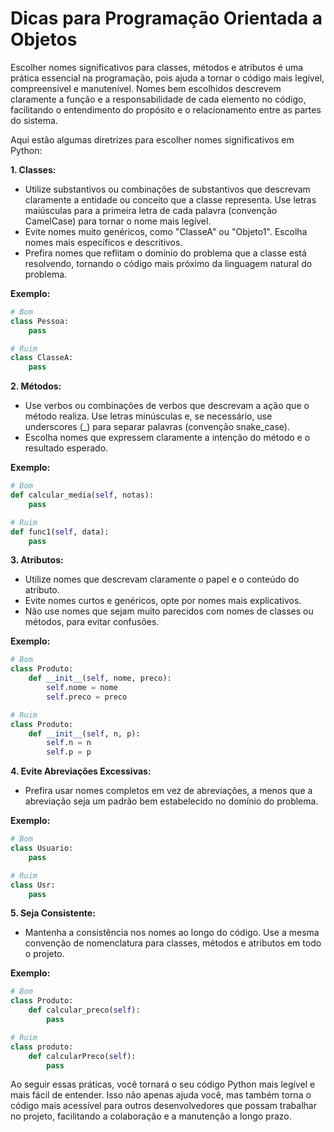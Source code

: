 # Dicas para Programação Orientada a Objetos

Escolher nomes significativos para classes, métodos e atributos é uma prática essencial na programação, pois ajuda a tornar o código mais legível, compreensível e manutenível. Nomes bem escolhidos descrevem claramente a função e a responsabilidade de cada elemento no código, facilitando o entendimento do propósito e o relacionamento entre as partes do sistema.

Aqui estão algumas diretrizes para escolher nomes significativos em Python:

**1. Classes:**
- Utilize substantivos ou combinações de substantivos que descrevam claramente a entidade ou conceito que a classe representa. Use letras maiúsculas para a primeira letra de cada palavra (convenção CamelCase) para tornar o nome mais legível.
- Evite nomes muito genéricos, como "ClasseA" ou "Objeto1". Escolha nomes mais específicos e descritivos.
- Prefira nomes que reflitam o domínio do problema que a classe está resolvendo, tornando o código mais próximo da linguagem natural do problema.

**Exemplo:**
```python
# Bom
class Pessoa:
    pass

# Ruim
class ClasseA:
    pass
```

**2. Métodos:**
- Use verbos ou combinações de verbos que descrevam a ação que o método realiza. Use letras minúsculas e, se necessário, use underscores (_) para separar palavras (convenção snake_case).
- Escolha nomes que expressem claramente a intenção do método e o resultado esperado.

**Exemplo:**
```python
# Bom
def calcular_media(self, notas):
    pass

# Ruim
def func1(self, data):
    pass
```

**3. Atributos:**
- Utilize nomes que descrevam claramente o papel e o conteúdo do atributo.
- Evite nomes curtos e genéricos, opte por nomes mais explicativos.
- Não use nomes que sejam muito parecidos com nomes de classes ou métodos, para evitar confusões.

**Exemplo:**
```python
# Bom
class Produto:
    def __init__(self, nome, preco):
        self.nome = nome
        self.preco = preco

# Ruim
class Produto:
    def __init__(self, n, p):
        self.n = n
        self.p = p
```

**4. Evite Abreviações Excessivas:**
- Prefira usar nomes completos em vez de abreviações, a menos que a abreviação seja um padrão bem estabelecido no domínio do problema.

**Exemplo:**
```python
# Bom
class Usuario:
    pass

# Ruim
class Usr:
    pass
```

**5. Seja Consistente:**
- Mantenha a consistência nos nomes ao longo do código. Use a mesma convenção de nomenclatura para classes, métodos e atributos em todo o projeto.

**Exemplo:**
```python
# Bom
class Produto:
    def calcular_preco(self):
        pass

# Ruim
class produto:
    def calcularPreco(self):
        pass
```

Ao seguir essas práticas, você tornará o seu código Python mais legível e mais fácil de entender. Isso não apenas ajuda você, mas também torna o código mais acessível para outros desenvolvedores que possam trabalhar no projeto, facilitando a colaboração e a manutenção a longo prazo.